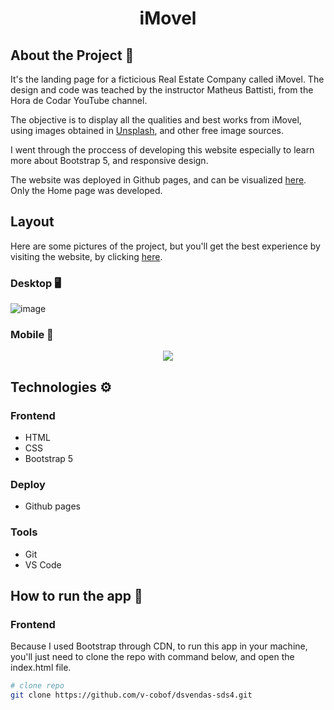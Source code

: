 <div align="center">
  <h1>iMovel</h1>
</div>

## About the Project 📘

It's the landing page for a ficticious Real Estate Company called iMovel. The design and code was teached by the instructor Matheus Battisti, from the Hora de Codar YouTube channel.

The objective is to display all the qualities and best works from iMovel, using images obtained in <a href="https://unsplash.com/">Unsplash</a>, and other free image sources.

I went through the proccess of developing this website especially to learn more about Bootstrap 5, and responsive design.

The website was deployed in Github pages, and can be visualized <a href="https://v-cobof.github.io/iMovel/#">here</a>. Only the Home page was developed.

## Layout 

Here are some pictures of the project, but you'll get the best experience by visiting the website, by clicking <a href="https://v-cobof.github.io/iMovel/#">here</a>.

### Desktop 🖥️

![image](https://user-images.githubusercontent.com/85073588/156422386-2f9b7488-8ba1-45f2-8078-65f410cb178c.png)


### Mobile 📱

<div align="center">
<img src="https://user-images.githubusercontent.com/85073588/156422470-1626959a-d2bb-4db0-bfae-67003d331257.png"/>
</div>

## Technologies ⚙️

### Frontend
- HTML
- CSS
- Bootstrap 5

### Deploy
- Github pages

### Tools
- Git
- VS Code

## How to run the app 🚀

### Frontend

Because I used Bootstrap through CDN, to run this app in your machine, you'll just need to clone the repo with command below, and open the index.html file. 

```bash
# clone repo
git clone https://github.com/v-cobof/dsvendas-sds4.git
```
